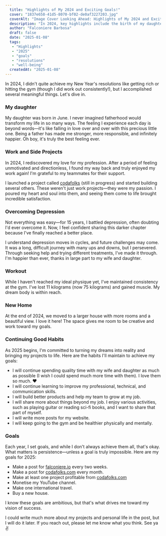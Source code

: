 ```yaml
---
  title: "Highlights of My 2024 and Exciting Goals!"
  cover: "1837e658-41d5-8070-bf02-de0af3227203.jpg"
  coverAlt: "Image Cover Looking Ahead: Highlights of My 2024 and Exciting Goals!"
  description: "In 2024, key highlights include the birth of my daughter, rediscovering passion for work, overcoming depression, maintaining a consistent workout routine, and moving to a new home. For 2025, I aim to achieve ambitious goals like regular blogging, project profitability, and personal growth while cherishing family time."
  author: "Falconiere Barbosa"
  draft: false
  date: "2025-01-08"
  tags:
   - "Highlights"
   - "2025"
   - "goals"
   - "resolutions"
   - "well-being"
  createdAt: "2025-01-08"
---
```

  


In 2024, I didn't quite achieve my New Year's resolutions like getting rich or hitting the gym (though I did work out consistently!), but I accomplished several meaningful things. Let's dive in.


### My daughter


My daughter was born in June. I never imagined fatherhood would transform my life in so many ways. The feeling I experience each day is beyond words—it's like falling in love over and over with this precious little one. Being a father has made me stronger, more responsible, and infinitely happier. Oh boy, it's truly the best feeling ever.


### Work and Side Projects


In 2024, I rediscovered my love for my profession. After a period of feeling unmotivated and directionless, I found my way back and truly enjoyed my work again! I'm grateful to my teammates for their support.


I launched a project called [codafolks](https://codafolks.com/) (still in progress) and started building several others. These weren't just work projects—they were my passion. I poured my heart and soul into them, and seeing them come to life brought incredible satisfaction.


### Overcoming Depression


Not everything was easy—for 15 years, I battled depression, often doubting I'd ever overcome it. Now, I feel confident sharing this darker chapter because I've finally reached a better place.


I understand depression moves in cycles, and future challenges may come. It was a long, difficult journey with many ups and downs, but I persevered. Through seeking help and trying different treatments, I've made it through. I'm happier than ever, thanks in large part to my wife and daughter.


### Workout


While I haven't reached my ideal physique yet, I've maintained consistency at the gym. I've lost 11 kilograms (now 75 kilograms) and gained muscle. My dream body is within reach.


### New Home


At the end of 2024, we moved to a larger house with more rooms and a beautiful view. I love it here! The space gives me room to be creative and work toward my goals.


### Continuing Good Habits


As 2025 begins, I'm committed to turning my dreams into reality and bringing my projects to life. Here are the habits I'll maintain to achieve my goals:

- I will continue spending quality time with my wife and daughter as much as possible (I wish I could spend much more time with them). I love them so much. ❤️
- I will continue learning to improve my professional, technical, and communication skills.
- I will build better products and help my team to grow at my job.
- I will share more about things beyond my job. I enjoy various activities, such as playing guitar or reading sci-fi books, and I want to share that part of myself.
- I will write more posts for my website.
- I will keep going to the gym and be healthier physically and mentally.

### Goals


Each year, I set goals, and while I don't always achieve them all, that's okay. What matters is persistence—unless a goal is truly impossible. Here are my goals for 2025:

- Make a post for [falconiere.io](http://falconiere.io/) every two weeks.
- Make a post for [codafolks.com](http://codafolks.com/) every month.
- Make at least one project profitable from [codafolks.com](http://codafolks.com/)
- Monetise my YouTube channel.
- Make one international travel.
- Buy a new house.

I know these goals are ambitious, but that's what drives me toward my vision of success.


I could write much more about my projects and personal life in the post, but I will do it later. If you reach out, please let me know what you think. See ya ✌

